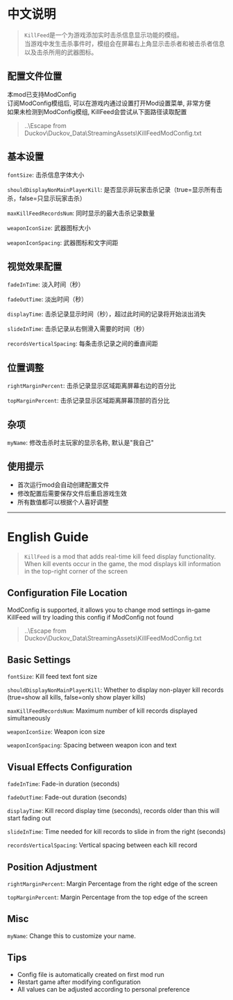 # 中文说明
> `KillFeed`是一个为游戏添加实时击杀信息显示功能的模组。  
> 当游戏中发生击杀事件时，模组会在屏幕右上角显示击杀者和被击杀者信息以及击杀所用的武器图标。

## 配置文件位置
本mod已支持ModConfig  
订阅ModConfig模组后, 可以在游戏内通过设置打开Mod设置菜单, 非常方便  
如果未检测到ModConfig模组, KillFeed会尝试从下面路径读取配置  
>..\Escape from Duckov\Duckov_Data\StreamingAssets\KillFeedModConfig.txt

## 基本设置
`fontSize`: 击杀信息字体大小

`shouldDisplayNonMainPlayerKill`: 是否显示非玩家击杀记录（true=显示所有击杀，false=只显示玩家击杀）

`maxKillFeedRecordsNum`: 同时显示的最大击杀记录数量

`weaponIconSize`: 武器图标大小

`weaponIconSpacing`: 武器图标和文字间距

## 视觉效果配置
`fadeInTime`: 淡入时间（秒）

`fadeOutTime`: 淡出时间（秒）

`displayTime`: 击杀记录显示时间（秒），超过此时间的记录将开始淡出消失

`slideInTime`: 击杀记录从右侧滑入需要的时间（秒）

`recordsVerticalSpacing`: 每条击杀记录之间的垂直间距

## 位置调整
`rightMarginPercent`: 击杀记录显示区域距离屏幕右边的百分比

`topMarginPercent`: 击杀记录显示区域距离屏幕顶部的百分比

## 杂项
`myName`: 修改击杀时主玩家的显示名称, 默认是"我自己"

## 使用提示
* 首次运行mod会自动创建配置文件
* 修改配置后需要保存文件后重启游戏生效
* 所有数值都可以根据个人喜好调整

***
# English Guide
> `KillFeed` is a mod that adds real-time kill feed display functionality.   
>When kill events occur in the game, the mod displays kill information in the top-right corner of the screen

## Configuration File Location
ModConfig is supported, it allows you to change mod settings in-game  
KillFeed will try loading this config if ModConfig not found
>..\Escape from Duckov\Duckov_Data\StreamingAssets\KillFeedModConfig.txt

## Basic Settings
`fontSize`: Kill feed text font size

`shouldDisplayNonMainPlayerKill`: Whether to display non-player kill records (true=show all kills, false=only show player kills)

`maxKillFeedRecordsNum`: Maximum number of kill records displayed simultaneously

`weaponIconSize`: Weapon icon size

`weaponIconSpacing`: Spacing between weapon icon and text

## Visual Effects Configuration
`fadeInTime`: Fade-in duration (seconds)

`fadeOutTime`: Fade-out duration (seconds)

`displayTime`: Kill record display time (seconds), records older than this will start fading out

`slideInTime`: Time needed for kill records to slide in from the right (seconds)

`recordsVerticalSpacing`: Vertical spacing between each kill record

## Position Adjustment
`rightMarginPercent`: Margin Percentage from the right edge of the screen

`topMarginPercent`: Margin Percentage from the top edge of the screen

## Misc
`myName`: Change this to customize your name.

## Tips
* Config file is automatically created on first mod run
* Restart game after modifying configuration
* All values can be adjusted according to personal preference